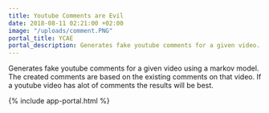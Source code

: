 ```yaml
---
title: Youtube Comments are Evil
date: 2018-08-11 02:21:00 +02:00
image: "/uploads/comment.PNG"
portal_title: YCAE
portal_description: Generates fake youtube comments for a given video.
---
```


Generates fake youtube comments for a given video using a markov model. The created comments are based on the existing comments on that video. If a youtube video has alot of comments the results will be best.

{% include app-portal.html %}